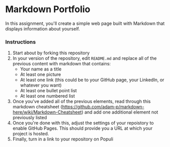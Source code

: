 # Markdown Portfolio

In this assignment, you'll create a simple web page built with Markdown that displays information about yourself.

### Instructions

1. Start about by forking this repository
1. In your version of the repository, edit `README.md` and replace all of the previous content with markdown that contains:
    * Your name as a title
    * At least one picture
    * At least one link (this could be to your GitHub page, your LinkedIn, or whatever you want)
    * At least one bullet point list
    * At least one numbered list
1. Once you've added all of the previous elements, read through this markdown cheatsheet (https://github.com/adam-p/markdown-here/wiki/Markdown-Cheatsheet) and add one additional element not previously listed
1. Once you're done with this, adjust the settings of your repoistory to enable GitHub Pages. This should provide you a URL at which your project is hosted.
1. Finally, turn in a link to your repository on Populi
